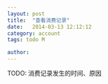 ```yaml
---
layout: post
title:  "查看消费记录"
date:   2014-03-13 12:12:12
category: account
tags: todo M

author: 
---
```


TODO: 消费记录发生的时间、原因
